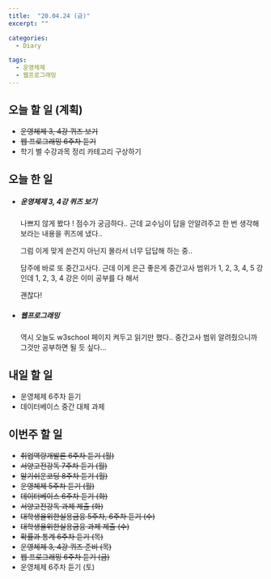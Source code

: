 ```yaml
---
title:  "20.04.24 (금)"
excerpt: ""

categories:
  - Diary

tags:
  - 운영체제
  - 웹프로그래밍
---
```


## 오늘 할 일 (계획)

- ~~운영체제 3, 4강 퀴즈 보기~~
- ~~웹 프로그래밍 6주차 듣기~~
- 학기 별 수강과목 정리 카테고리 구상하기


## 오늘 한 일

- ##### 운영체제 3, 4강 퀴즈 보기

  나쁘지 않게 봤다 ! 점수가 궁금하다.. 근데 교수님이 답을 안알려주고 한 번 생각해 보라는 내용을 퀴즈에 냈다..

  그럼 이게 맞게 쓴건지 아닌지 몰라서 너무 답답해 하는 중..

  담주에 바로 또 중간고사다. 근데 이게 은근 좋은게 중간고사 범위가 1, 2, 3, 4, 5 강인데 1, 2, 3, 4 강은 이미 공부를 다 해서

  괜찮다!

- ##### 웹프로그래밍

  역시 오늘도 w3school 페이지 켜두고 읽기만 했다.. 중간고사 범위 알려줬으니까 그것만 공부하면 될 듯 싶다...



## 내일 할 일

- 운영체제 6주차 듣기
- 데이터베이스 중간 대체 과제


## 이번주 할 일

- ~~취업역량개발론 6주차 듣기 (월)~~
- ~~서양고전강독 7주차 듣기 (월)~~
- ~~알기쉬운코딩 8주차 듣기 (월)~~
- ~~운영체제 5주차 듣기 (월)~~
- ~~데이터베이스 6주차 듣기 (화)~~
- ~~서양고전강독 과제 제출 (화)~~
- ~~대학생을위한실용금융 5주차, 6주차 듣기 (수)~~
- ~~대학생을위한실용금융 과제 제출 (수)~~
- ~~확률과 통계 6주차 듣기 (목)~~
- ~~운영체제 3, 4강 퀴즈 준비 (목)~~
- ~~웹 프로그래밍 6주차 듣기 (금)~~
- 운영체제 6주차 듣기 (토)
